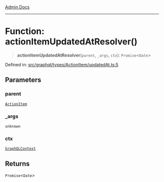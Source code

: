 [Admin Docs](/)

***

# Function: actionItemUpdatedAtResolver()

> **actionItemUpdatedAtResolver**(`parent`, `_args`, `ctx`): `Promise`\<`Date`\>

Defined in: [src/graphql/types/ActionItem/updatedAt.ts:5](https://github.com/Sourya07/talawa-api/blob/cfbd515d04ffba748b09232a33807f1845dd1878/src/graphql/types/ActionItem/updatedAt.ts#L5)

## Parameters

### parent

[`ActionItem`](../../ActionItem/type-aliases/ActionItem.md)

### \_args

`unknown`

### ctx

[`GraphQLContext`](../../../../context/type-aliases/GraphQLContext.md)

## Returns

`Promise`\<`Date`\>

